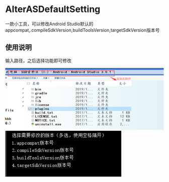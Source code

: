 # AlterASDefaultSetting
一款小工具，可以修改Android Studio默认的appcompat,.compileSdkVersion,buildToolsVersion,targetSdkVersion版本号 
## 使用说明
输入路径，之后选择功能即可修改

![](https://raw.githubusercontent.com/Stars-One/AlterASDefaultSetting/master/img/%E6%A0%B9%E7%9B%AE%E5%BD%95%E8%AF%B4%E6%98%8E.png)
![](https://raw.githubusercontent.com/Stars-One/AlterASDefaultSetting/master/img/%E5%8A%9F%E8%83%BD%E9%80%89%E6%8B%A9.png)
